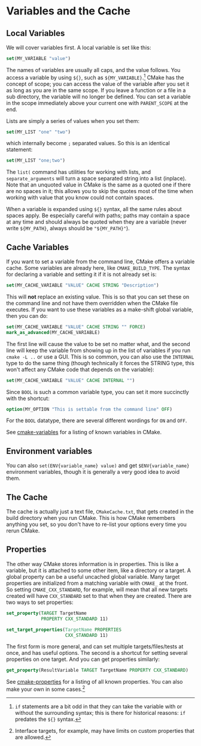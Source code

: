 # Variables and the Cache

## Local Variables
We will cover variables first. A local variable is set like this:

```CMake
set(MY_VARIABLE "value")
```

The names of variables are usually all caps, and the value follows. You access a variable by using `${}`, such as `${MY_VARIABLE}`.[^1]  CMake has the concept of scope; you can access the value of the variable after you set it as long as you are in the same scope. If you leave a function or a file in a sub directory, the variable will no longer be defined. You can set a variable in the scope immediately above your current one with `PARENT_SCOPE` at the end.

Lists are simply a series of values when you set them:

```cmake
set(MY_LIST "one" "two")
```

which internally become `;` separated values. So this is an identical statement:

```cmake
set(MY_LIST "one;two")
```

The `list(` command has utilities for working with lists, and `separate_arguments` will turn a space separated string into a list (inplace). Note that an unquoted value in CMake is the same as a quoted one if there are no spaces in it; this allows you to skip the quotes most of the time when working with value that you know could not contain spaces.

When a variable is expanded using `${}` syntax, all the same rules about spaces apply. Be especially careful with paths; paths may contain a space at any time and should always be quoted when they are a variable (never write `${MY_PATH}`, always should
be `"${MY_PATH}"`).

## Cache Variables

If you want to set a variable from the command line, CMake offers a variable cache. Some variables are already here, like `CMAKE_BUILD_TYPE`. The syntax for declaring a variable and setting it if it is not already set is:

```cmake
set(MY_CACHE_VARIABLE "VALUE" CACHE STRING "Description")
```

This will **not** replace an existing value. This is so that you can set these on the command line and not have them overridden when the CMake file executes. If you want to use these variables as a make-shift global variable, then you can do:

```cmake
set(MY_CACHE_VARIABLE "VALUE" CACHE STRING "" FORCE)
mark_as_advanced(MY_CACHE_VARIABLE)
```

The first line will cause the value to be set no matter what, and the second line will keep the variable from showing up in the list of variables if you run `cmake -L ..` or use a GUI. This is so common, you can also use the `INTERNAL` type to do the same thing (though technically it forces the STRING type, this won't affect any CMake code that depends on the variable):

```cmake
set(MY_CACHE_VARIABLE "VALUE" CACHE INTERNAL "")
```

Since `BOOL` is such a common variable type, you can set it more succinctly with the shortcut:

 ```cmake
 option(MY_OPTION "This is settable from the command line" OFF)
 ``` 
 
For the `BOOL` datatype, there are several different wordings for `ON` and `OFF`.

See [cmake-variables] for a listing of known variables in CMake.

## Environment variables

You can also `set(ENV{variable_name} value)` and get `$ENV{variable_name}` environment variables, though it is generally a very good idea to avoid them.

## The Cache
 
The cache is actually just a text file, `CMakeCache.txt`, that gets created in the build directory when you run CMake. This is how CMake remembers anything you set, so you don't have to re-list your options every time you rerun CMake. 

## Properties

The other way CMake stores information is in properties. This is like a variable, but it is attached to some other item, like a directory or a target. A global property can be a useful uncached global variable. Many target properties are initialized from a matching variable with `CMAKE_` at the front. So setting `CMAKE_CXX_STANDARD`, for example, will mean that all new targets created will have `CXX_STANDARD` set to that when they are created. There are two
ways to set properties:

```cmake
set_property(TARGET TargetName
             PROPERTY CXX_STANDARD 11)

set_target_properties(TargetName PROPERTIES
                      CXX_STANDARD 11)
```

The first form is more general, and can set multiple targets/files/tests at once, and has useful options. The second is a shortcut for setting several properties on one target. And you can get properties similarly:

```cmake
get_property(ResultVariable TARGET TargetName PROPERTY CXX_STANDARD)
```

See [cmake-properties] for a listing of all known properties. You can also make your own in some cases.[^2]

[cmake-properties]: https://cmake.org/cmake/help/latest/manual/cmake-properties.7.html
[cmake-variables]: https://cmake.org/cmake/help/latest/manual/cmake-variables.7.html

[^1]: `if` statements are a bit odd in that they can take the variable with or without the surrounding syntax; this is there for historical reasons: `if` predates the `${}` syntax.
[^2]: Interface targets, for example, may have limits on custom properties that are allowed.
